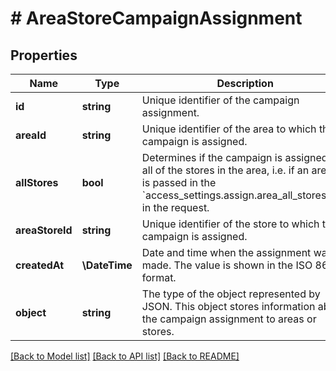 # # AreaStoreCampaignAssignment

## Properties

Name | Type | Description | Notes
------------ | ------------- | ------------- | -------------
**id** | **string** | Unique identifier of the campaign assignment. | [optional]
**areaId** | **string** | Unique identifier of the area to which the campaign is assigned. | [optional]
**allStores** | **bool** | Determines if the campaign is assigned to all of the stores in the area, i.e. if an area ID is passed in the &#x60;access_settings.assign.area_all_stores_ids&#x60; in the request. | [optional]
**areaStoreId** | **string** | Unique identifier of the store to which the campaign is assigned. | [optional]
**createdAt** | **\DateTime** | Date and time when the assignment was made. The value is shown in the ISO 8601 format. | [optional]
**object** | **string** | The type of the object represented by JSON. This object stores information about the campaign assignment to areas or stores. | [optional] [default to 'area_store_campaign_assignment']

[[Back to Model list]](../../README.md#models) [[Back to API list]](../../README.md#endpoints) [[Back to README]](../../README.md)
